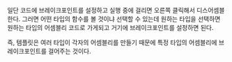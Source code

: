 일단 코드에 브레이크포인트를 설정하고 실행 중에 걸리면 오른쪽 클릭해서 디스어셈블한다. 그러면 어떤 타입의 함수를 볼 것이냐 선택할 수 있는데 원하는 타입을 선택하면 원하는 타입의 어셈블리 코드로 가게되고 거기에 브레이크포인트를 설정하면 된다.

즉, 템플릿은 여러 타입이 각자의 어셈블리를 만들기 때문에 특정 타입의 어셈블리에 브레이크포인트를 걸어주는 것이다.

